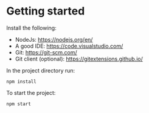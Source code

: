 # Getting started

Install the following:
- NodeJs: https://nodejs.org/en/
- A good IDE: https://code.visualstudio.com/
- Git: https://git-scm.com/
- Git client (optional): https://gitextensions.github.io/

In the project directory run:
```
npm install
```

To start the project:
```
npm start
```